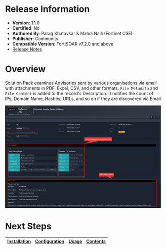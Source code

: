 # Release Information

* **Version**: 1.1.0
* **Certified**: No
* **Authored By**: Parag Khatavkar & Mahdi Naili (Fortinet CSE)
* **Publisher**: Community
* **Compatible Version**: FortiSOAR v7.2.0 and above
* [Release Notes](https://github.com/fortinet-fortisoar/solution-pack-file-content-extraction/blob/release/1.1.0/release_notes.md)

# Overview

Solution Pack examines Advisories sent by various organisations via email with attachments in PDF, Excel, CSV, and other formats. `File Metadata` and `File Content` is added to the record's Description. It notifies the count of IPs, Domain Name, Hashes, URLs, and so on if they are discovered via Email

![](./docs/res/Description.png)


# Next Steps

| [Installation](https://github.com/fortinet-fortisoar/solution-pack-file-content-extraction/blob/release/1.1.0/docs/setup.md#installation) | [Configuration](https://github.com/fortinet-fortisoar/solution-pack-file-content-extraction/blob/release/1.1.0/docs/setup.md#configuration) | [Usage](https://github.com/fortinet-fortisoar/solution-pack-file-content-extraction/blob/release/1.1.0/docs/usage.md) | [Contents](https://github.com/fortinet-fortisoar/solution-pack-file-content-extraction/blob/release/1.1.0/docs/contents.md) |
|--------------------------------------------|----------------------------------------------|------------------------|------------------------------|
